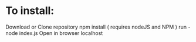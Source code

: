 # To install:
 Download or Clone repository 
 npm install ( requires nodeJS and NPM ) 
 run - node index.js
 Open in browser localhost